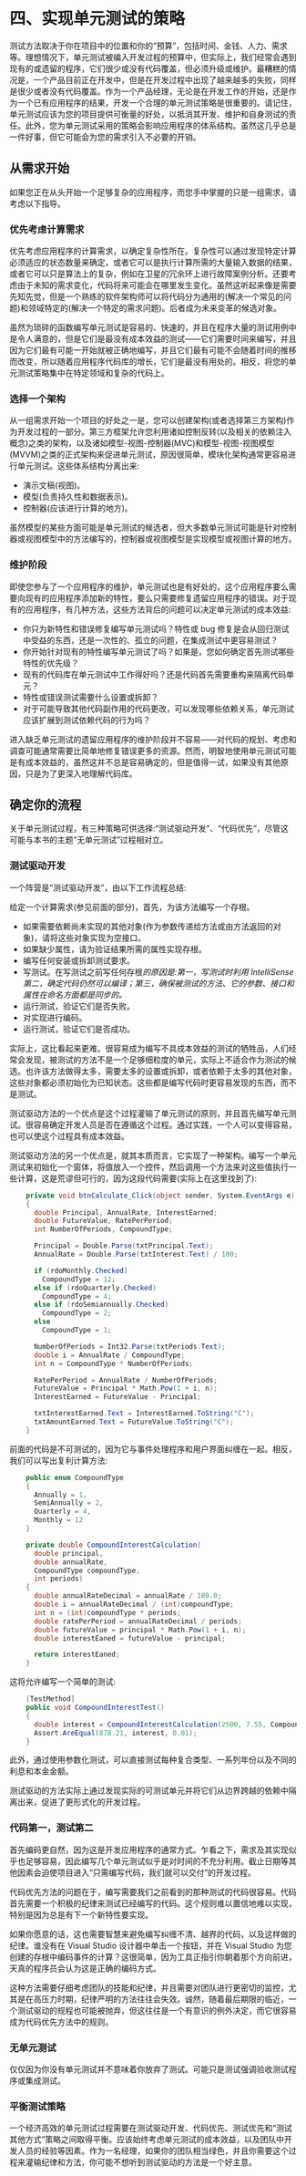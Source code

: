 # 四、实现单元测试的策略

测试方法取决于你在项目中的位置和你的“预算”，包括时间、金钱、人力、需求等。理想情况下，单元测试被编入开发过程的预算中，但实际上，我们经常会遇到现有的或遗留的程序，它们很少或没有代码覆盖，但必须升级或维护。最糟糕的情况是，一个产品目前正在开发中，但是在开发过程中出现了越来越多的失败，同样是很少或者没有代码覆盖。作为一个产品经理，无论是在开发工作的开始，还是作为一个已有应用程序的结果，开发一个合理的单元测试策略是很重要的。请记住，单元测试应该为您的项目提供可衡量的好处，以抵消其开发、维护和自身测试的责任。此外，您为单元测试采用的策略会影响应用程序的体系结构。虽然这几乎总是一件好事，但它可能会为您的需求引入不必要的开销。

## 从需求开始

如果您正在从头开始一个足够复杂的应用程序，而您手中掌握的只是一组需求，请考虑以下指导。

### 优先考虑计算需求

优先考虑应用程序的计算需求，以确定复杂性所在。复杂性可以通过发现特定计算必须适应的状态数量来确定，或者它可以是执行计算所需的大量输入数据的结果，或者它可以只是算法上的复杂，例如在卫星的冗余环上进行故障案例分析。还要考虑由于未知的需求变化，代码将来可能会在哪里发生变化。虽然这听起来像是需要先知先觉，但是一个熟练的软件架构师可以将代码分为通用的(解决一个常见的问题)和领域特定的(解决一个特定的需求问题)。后者成为未来变革的候选对象。

虽然为琐碎的函数编写单元测试是容易的、快速的，并且在程序大量的测试用例中是令人满意的，但是它们是最没有成本效益的测试——它们需要时间来编写，并且因为它们最有可能一开始就被正确地编写，并且它们最有可能不会随着时间的推移而改变，所以随着应用程序代码库的增长，它们是最没有用处的。相反，将您的单元测试策略集中在特定领域和复杂的代码上。

### 选择一个架构

从一组需求开始一个项目的好处之一是，您可以创建架构(或者选择第三方架构)作为开发过程的一部分。第三方框架允许您利用诸如控制反转(以及相关的依赖注入概念)之类的架构，以及诸如模型-视图-控制器(MVC)和模型-视图-视图模型(MVVM)之类的正式架构来促进单元测试，原因很简单，模块化架构通常更容易进行单元测试。这些体系结构分离出来:

*   演示文稿(视图)。
*   模型(负责持久性和数据表示)。
*   控制器(应该进行计算的地方)。

虽然模型的某些方面可能是单元测试的候选者，但大多数单元测试可能是针对控制器或视图模型中的方法编写的，控制器或视图模型是实现模型或视图计算的地方。

### 维护阶段

即使您参与了一个应用程序的维护，单元测试也是有好处的，这个应用程序要么需要向现有的应用程序添加新的特性，要么只需要修复遗留应用程序的错误。对于现有的应用程序，有几种方法，这些方法背后的问题可以决定单元测试的成本效益:

*   你只为新特性和错误修复编写单元测试吗？特性或 bug 修复是会从回归测试中受益的东西，还是一次性的、孤立的问题，在集成测试中更容易测试？
*   你开始针对现有的特性编写单元测试了吗？如果是，您如何确定首先测试哪些特性的优先级？
*   现有的代码库在单元测试中工作得好吗？还是代码首先需要重构来隔离代码单元？
*   特性或错误测试需要什么设置或拆卸？
*   对于可能导致其他代码副作用的代码更改，可以发现哪些依赖关系，单元测试应该扩展到测试依赖代码的行为吗？

进入缺乏单元测试的遗留应用程序的维护阶段并不容易——对代码的规划、考虑和调查可能通常需要比简单地修复错误更多的资源。然而，明智地使用单元测试可能是有成本效益的，虽然这并不总是容易确定的，但是值得一试，如果没有其他原因，只是为了更深入地理解代码库。

## 确定你的流程

关于单元测试过程，有三种策略可供选择:“测试驱动开发”、“代码优先”，尽管这可能与本书的主题“无单元测试”过程相对立。

### 测试驱动开发

一个阵营是“测试驱动开发”，由以下工作流程总结:

给定一个计算需求(参见前面的部分)，首先，为该方法编写一个存根。

*   如果需要依赖尚未实现的其他对象(作为参数传递给方法或由方法返回的对象)，请将这些对象实现为空接口。
*   如果缺少属性，请为验证结果所需的属性实现存根。
*   编写任何安装或拆卸测试要求。
*   写测试。在写测试之前写任何存根*的原因是:第一，写测试时利用 IntelliSense 第二，确定代码仍然可以编译；第三，确保被测试的方法、它的参数、接口和属性在命名方面都是同步的。*
*   运行测试，验证它们是否失败。
*   对实现进行编码。
*   运行测试，验证它们是否成功。

实际上，这比看起来更难。很容易成为编写不具成本效益的测试的牺牲品，人们经常会发现，被测试的方法不是一个足够细粒度的单元，实际上不适合作为测试的候选。也许该方法做得太多，需要太多的设置或拆卸，或者依赖于太多的其他对象，这些对象都必须初始化为已知状态。这些都是编写代码时更容易发现的东西，而不是测试。

测试驱动方法的一个优点是这个过程灌输了单元测试的原则，并且首先编写单元测试。很容易确定开发人员是否在遵循这个过程。通过实践，一个人可以变得容易，也可以使这个过程具有成本效益。

测试驱动方法的另一个优点是，就其本质而言，它实现了一种架构。编写一个单元测试来初始化一个窗体，将值放入一个控件，然后调用一个方法来对这些值执行一些计算，这是荒谬但可行的，因为这段代码需要(实际上在这里找到了):

```cs
    private void btnCalculate_Click(object sender, System.EventArgs e)
    {
      double Principal, AnnualRate, InterestEarned;
      double FutureValue, RatePerPeriod;
      int NumberOfPeriods, CompoundType;

      Principal = Double.Parse(txtPrincipal.Text);
      AnnualRate = Double.Parse(txtInterest.Text) / 100;

      if (rdoMonthly.Checked)
        CompoundType = 12;
      else if (rdoQuarterly.Checked)
        CompoundType = 4;
      else if (rdoSemiannually.Checked)
        CompoundType = 2;
      else
        CompoundType = 1;

      NumberOfPeriods = Int32.Parse(txtPeriods.Text);
      double i = AnnualRate / CompoundType;
      int n = CompoundType * NumberOfPeriods;

      RatePerPeriod = AnnualRate / NumberOfPeriods;
      FutureValue = Principal * Math.Pow(1 + i, n);
      InterestEarned = FutureValue - Principal;

      txtInterestEarned.Text = InterestEarned.ToString("C");
      txtAmountEarned.Text = FutureValue.ToString("C");
    }

```

前面的代码是不可测试的，因为它与事件处理程序和用户界面纠缠在一起。相反，我们可以写出复利计算方法:

```cs
    public enum CompoundType
    {
      Annually = 1,
      SemiAnnually = 2,
      Quarterly = 4,
      Monthly = 12
    }

    private double CompoundInterestCalculation(
      double principal,
      double annualRate,
      CompoundType compoundType,
      int periods)
    {
      double annualRateDecimal = annualRate / 100.0;
      double i = annualRateDecimal / (int)compoundType;
      int n = (int)compoundType * periods;
      double ratePerPeriod = annualRateDecimal / periods;
      double futureValue = principal * Math.Pow(1 + i, n);
      double interestEaned = futureValue - principal;

      return interestEaned;
    }

```

这将允许编写一个简单的测试:

```cs
    [TestMethod]
    public void CompoundInterestTest()
    {
      double interest = CompoundInterestCalculation(2500, 7.55, CompoundType.Monthly, 4);
      Assert.AreEqual(878.21, interest, 0.01);
    }

```

此外，通过使用参数化测试，可以直接测试每种复合类型、一系列年份以及不同的利息和本金金额。

测试驱动的方法实际上通过发现实际的可测试单元并将它们从边界跨越的依赖中隔离出来，促进了更形式化的开发过程。

### 代码第一，测试第二

首先编码更自然，因为这是开发应用程序的通常方式。乍看之下，需求及其实现似乎也足够容易，因此编写几个单元测试似乎是对时间的不充分利用。截止日期等其他因素会迫使项目进入“只需编写代码，我们就可以交付”的开发过程。

代码优先方法的问题在于，编写需要我们之前看到的那种测试的代码很容易。代码首先需要一个积极的纪律来测试已经编写的代码。这个规则难以置信地难以实现，特别是因为总是有下一个新特性要实现。

如果你愿意的话，这也需要智慧来避免编写纠缠不清、越界的代码，以及这样做的纪律。谁没有在 Visual Studio 设计器中单击一个按钮，并在 Visual Studio 为您创建的存根中编码事件的计算？这很简单，因为工具正指引你朝着那个方向前进，天真的程序员会认为这是正确的编码方式。

这种方法需要仔细考虑团队的技能和纪律，并且需要对团队进行更密切的监控，尤其是在高压力时期，纪律严明的方法往往会失效。诚然，随着最后期限的临近，一个测试驱动的规程也可能被抛弃，但这往往是一个有意识的例外决定，而它很容易成为代码优先方法中的规则。

### 无单元测试

仅仅因为你没有单元测试并不意味着你放弃了测试。可能只是测试强调验收测试程序或集成测试。

### 平衡测试策略

一个经济高效的单元测试过程需要在测试驱动开发、代码优先、测试优先和“测试其他方式”策略之间取得平衡。应该始终考虑单元测试的成本效益，以及团队中开发人员的经验等因素。作为一名经理，如果你的团队相当绿色，并且你需要这个过程来灌输纪律和方法，你可能不想听到测试驱动的方法是一个好主意。